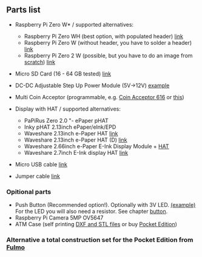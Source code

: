 ## Parts list

- Raspberry Pi Zero W* / supported alternatives:

    - Raspberry Pi Zero WH (best option, with populated header) [link](https://www.google.com/search?q=Raspberry+Pi+Zero+WH) 
    - Raspberry Pi Zero W (without header, you have to solder a header) [link](https://www.google.com/search?q=Raspberry+Pi+Zero+W) 
    - Raspberry Pi Zero 2 W (possible, but you have to do an image from [scratch](/docs/guide/add_on_zero2.md)) [link](https://www.google.com/search?q=Raspberry+Pi+Zero+2+W) 

- Micro SD Card (16 - 64 GB tested) [link](https://www.google.com/search?q=Micro+SD+Card) 
- DC-DC Adjustable Step Up Power Module (5V->12V) [example](https://www.az-delivery.de/products/hw-140-buck-boost-converter-mit-anzeige)
- Multi Coin Acceptor (programmable, e.g. [Coin Acceptor 616](https://de.aliexpress.com/item/1005002636710497.html) or [this](https://de.aliexpress.com/item/1005002636710497.html))
- Display with HAT / supported alternatives:

    - PaPiRus Zero 2.0 "- ePaper pHAT 
    - Inky pHAT 2.13inch ePaper/eInk/EPD 
    - Waveshare 2.13inch e-Paper HAT [link](https://www.waveshare.com/wiki/2.13inch_e-Paper_HAT) 
    - Waveshare 2.13inch e-Paper HAT (D) [link](https://www.waveshare.com/2.13inch-e-paper-hat-d.htm)
    - Waveshare 2.66inch e-Paper E-Ink Display Module + [HAT](https://www.waveshare.com/wiki/E-Paper_Driver_HAT) 
    - Waveshare 2.7inch E-Ink display HAT [link](https://www.waveshare.com/wiki/2.7inch_e-Paper_HAT)

- Micro USB cable [link](https://www.google.com/search?q=usb+2+micro+b) 
- Jumper cable [link](https://www.google.com/search?q=jumper+cable)
    

### Opitional parts

- Push Button (Recommended option!). Optionally with 3V LED. [(example)](https://www.amazon.de/dp/B00UFNI47I/) For the LED you will also need a resistor. See chapter [button](/docs/guide/button.md).
- Raspberry Pi Camera 5MP OV5647 
- ATM Case (self printing [DXF and STL files](https://github.com/21isenough/LightningATM/tree/master/resources/3dmodels) or buy [Pocket Edition](https://shop.fulmo.org/product/the-lightning-atm-case-bitcoin-pocket-edition/))

### Alternative a total construction set for the Pocket Edition from [Fulmo](https://shop.fulmo.org/product/the-lightning-atm-bitcoin-construction-set/)
